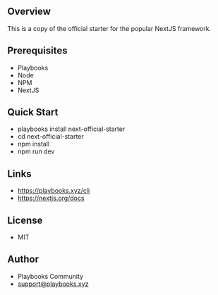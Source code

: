 ## Overview
This is a copy of the official starter for the popular NextJS framework.


## Prerequisites
- Playbooks
- Node
- NPM
- NextJS


## Quick Start
- playbooks install next-official-starter
- cd next-official-starter
- npm install
- npm run dev


## Links
- https://playbooks.xyz/cli
- https://nextjs.org/docs


## License
- MIT


## Author
- Playbooks Community
- support@playbooks.xyz
